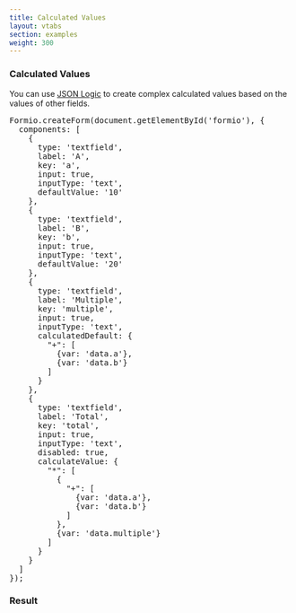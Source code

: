 ```yaml
---
title: Calculated Values
layout: vtabs
section: examples
weight: 300
---
```

### Calculated Values
You can use [JSON Logic](http://jsonlogic.com) to create complex calculated values based on the values of other fields.

<div class="row">
  <div class="col col-sm-7">
<pre>
Formio.createForm(document.getElementById('formio'), {
  components: [
    {
      type: 'textfield',
      label: 'A',
      key: 'a',
      input: true,
      inputType: 'text',
      defaultValue: '10'
    },
    {
      type: 'textfield',
      label: 'B',
      key: 'b',
      input: true,
      inputType: 'text',
      defaultValue: '20'
    },
    {
      type: 'textfield',
      label: 'Multiple',
      key: 'multiple',
      input: true,
      inputType: 'text',
      calculatedDefault: {
        "+": [
          {var: 'data.a'},
          {var: 'data.b'}
        ]
      }
    },
    {
      type: 'textfield',
      label: 'Total',
      key: 'total',
      input: true,
      inputType: 'text',
      disabled: true,
      calculateValue: {
        "*": [
          {
            "+": [
              {var: 'data.a'},
              {var: 'data.b'}
            ]
          },
          {var: 'data.multiple'}
        ]
      }
    }
  ]
});
</pre>
  </div>
  <div class="col col-sm-5">
  <h3>Result</h3>
  <div class="well">
  <div id="formio"></div>
  <script type="text/javascript">
  Formio.createForm(document.getElementById('formio'), {
    components: [
      {
        type: 'textfield',
        label: 'A',
        key: 'a',
        input: true,
        inputType: 'text',
        defaultValue: '10'
      },
      {
        type: 'textfield',
        label: 'B',
        key: 'b',
        input: true,
        inputType: 'text',
        defaultValue: '20'
      },
      {
        type: 'textfield',
        label: 'Multiplier',
        key: 'multiplier',
        input: true,
        inputType: 'text',
        customDefaultValue: {
          "+": [
            {var: 'data.a'},
            {var: 'data.b'}
          ]
        }
      },
      {
        type: 'textfield',
        label: 'Total',
        key: 'total',
        input: true,
        inputType: 'text',
        disabled: true,
        calculateValue: {
          "*": [
            {
              "+": [
                {var: 'data.a'},
                {var: 'data.b'}
              ]
            },
            {var: 'data.multiplier'}
          ]
        }
      }
    ]
  });
  </script>
  </div>
  </div>
</div>

